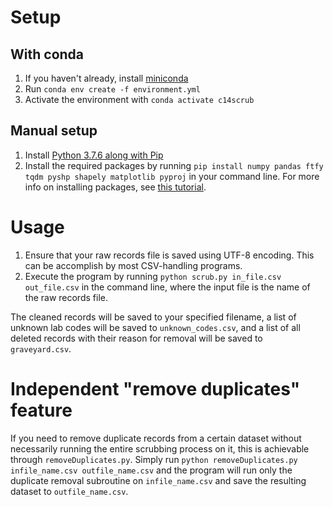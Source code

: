 # Setup

## With conda
1.  If you haven't already, install [miniconda](https://docs.conda.io/en/latest/miniconda.html)
2.  Run ``conda env create -f environment.yml``
3.  Activate the environment with ``conda activate c14scrub``

## Manual setup
1.  Install [Python 3.7.6 along with Pip](https://www.python.org/downloads/release/python-376/)
2.  Install the required packages by running ``pip install numpy pandas ftfy tqdm pyshp shapely matplotlib pyproj`` in your command line. For more info on installing packages, see [this tutorial](https://packaging.python.org/tutorials/installing-packages/).

# Usage

1.  Ensure that your raw records file is saved using UTF-8 encoding. This can be accomplish by most CSV-handling programs.
2.  Execute the program by running ``python scrub.py in_file.csv out_file.csv`` in the command line, where the input file is the name of the raw records file.

The cleaned records will be saved to your specified filename, a list of unknown lab codes will be saved to ``unknown_codes.csv``, and a list of all deleted records with their reason for removal will be saved to ``graveyard.csv``.

# Independent "remove duplicates" feature

If you need to remove duplicate records from a certain dataset without necessarily running the entire scrubbing process on it, this is achievable through ``removeDuplicates.py``. Simply run ``python removeDuplicates.py infile_name.csv outfile_name.csv`` and the program will run only the duplicate removal subroutine on ``infile_name.csv`` and save the resulting dataset to ``outfile_name.csv``.
